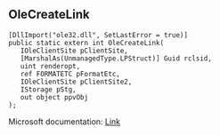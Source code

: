 ## OleCreateLink

```
[DllImport("ole32.dll", SetLastError = true)]
public static extern int OleCreateLink(
   IOleClientSite pClientSite,
   [MarshalAs(UnmanagedType.LPStruct)] Guid rclsid,
   uint renderopt,
   ref FORMATETC pFormatEtc,
   IOleClientSite pClientSite2,
   IStorage pStg,
   out object ppvObj
);
```

Microsoft documentation: [Link](https://docs.microsoft.com/en-us/windows/win32/api/ole2/nf-ole2-olecreatelink)
